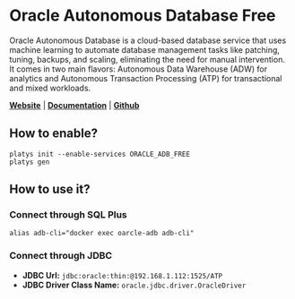 # Oracle Autonomous Database Free

Oracle Autonomous Database is a cloud-based database service that uses machine learning to automate database management tasks like patching, tuning, backups, and scaling, eliminating the need for manual intervention. It comes in two main flavors: Autonomous Data Warehouse (ADW) for analytics and Autonomous Transaction Processing (ATP) for transactional and mixed workloads.

**[Website](https://www.oracle.com/autonomous-database/)** | **[Documentation](https://www.oracle.com/autonomous-database/get-started/)** | **[Github](https://github.com/oracle/adb-free)**

## How to enable?

```
platys init --enable-services ORACLE_ADB_FREE
platys gen
```

## How to use it?

### Connect through SQL Plus

```
alias adb-cli="docker exec oarcle-adb adb-cli"
```

### Connect through JDBC

* **JDBC Url:**  	`jdbc:oracle:thin:@192.168.1.112:1525/ATP`
* **JDBC Driver Class Name:** 	`oracle.jdbc.driver.OracleDriver`
